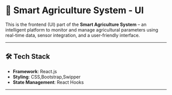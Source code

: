# 🌾 Smart Agriculture System - UI

This is the frontend (UI) part of the **Smart Agriculture System** – an intelligent platform to monitor and manage agricultural parameters using real-time data, sensor integration, and a user-friendly interface.

---







## 🛠️ Tech Stack

- **Framework**: React.js
- **Styling**: CSS,Bootstrap,Swipper
- **State Management**: React Hooks

---



